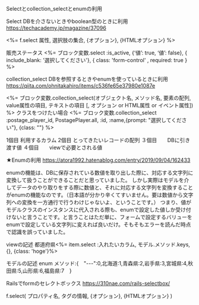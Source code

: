 Selectとcollection_selectとenumの利用

Select					DBを介さないときやboolean型のときに利用
https://techacademy.jp/magazine/37096

<%= f.select 属性, 選択肢の集合, {オプション}, {HTMLオプション} %>

<span>販売ステータス
	<%=  ブロック変数.select :is_active, {‘値’: true, ‘値’: false}, { include_blank: '選択してください'}, { class: 'form-control' , required: true } %>
</span>

collection_select			DBを参照するときやenumを使っているときに利用
https://qiita.com/ohnitakahiro/items/c536fe65e37980e1087e

<%=  ブロック変数.collection_select(オブジェクト名, メソッド名, 要素の配列, value属性の項目, テキストの項目 [, オプション or HTML属性 or イベント属性])
 %>
クラスをつけたい場合
<%=  ブロック変数.collection_select :postage_player_id, PostagePlayer.all, :id, :name,{prompt: "選択してください"}, {class: ""} %>

1個目   	利用するカラム
2個目	とってきたいレコードの配列
３個目　　DBに引き渡す値
４個目　　viewで必要とされる値

★Enumの利用	https://atora1992.hatenablog.com/entry/2019/09/04/162433

enumの機能は、DBに保存されている数値を取り出した際に、対応する文字列に変換して扱うことができることだと思っていました。
しかし実際はモデルを介してデータのやり取りをする際に数値と、それに対応する文字列を変換することがenumの機能なのです。（日本語が分かり辛くてすいません。要は数値から文字列への変換を一方通行で行うわけじゃないよ、ということです。）
つまり、値がモデルクラスのインスタンスに代入される際も、enumで設定した値しか受け付けないと言うことです。と言うことはただ単に、フォームで設定するバリューをenumで設定している文字列に変えれば良いだけ。そもそもエラーを読んだ時点で認識を誤っていました。

viewの記述
<span>都道府県<%=  item.select :入れたいカラム, モデル.メソッド.keys, {}, {class: 'hoge'}%></span>

モデルの記述
enum メソッド:{　"---":0,北海道:1,青森県:2,岩手県:3,宮城県:4,秋田県:5,山形県:6,福島県:7　}
	 
Railsでformのセレクトボックス https://310nae.com/rails-selectbox/

f.select( プロパティ名, タグの情報, {オプション}, {HTMLオプション} )


